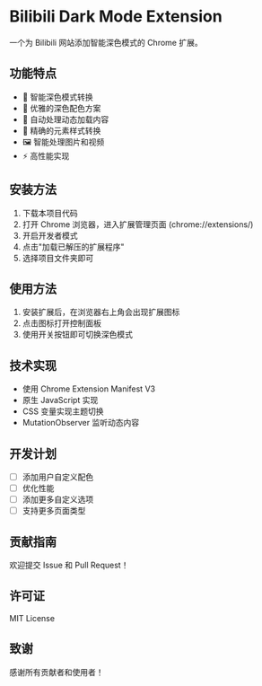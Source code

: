 # Bilibili Dark Mode Extension

一个为 Bilibili 网站添加智能深色模式的 Chrome 扩展。

## 功能特点

- 🌙 智能深色模式转换
- 🎨 优雅的深色配色方案
- 🔄 自动处理动态加载内容
- 🎯 精确的元素样式转换
- 🖼️ 智能处理图片和视频
- ⚡ 高性能实现

## 安装方法

1. 下载本项目代码
2. 打开 Chrome 浏览器，进入扩展管理页面 (chrome://extensions/)
3. 开启开发者模式
4. 点击"加载已解压的扩展程序"
5. 选择项目文件夹即可

## 使用方法

1. 安装扩展后，在浏览器右上角会出现扩展图标
2. 点击图标打开控制面板
3. 使用开关按钮即可切换深色模式

## 技术实现

- 使用 Chrome Extension Manifest V3
- 原生 JavaScript 实现
- CSS 变量实现主题切换
- MutationObserver 监听动态内容

## 开发计划

- [ ] 添加用户自定义配色
- [ ] 优化性能
- [ ] 添加更多自定义选项
- [ ] 支持更多页面类型

## 贡献指南

欢迎提交 Issue 和 Pull Request！

## 许可证

MIT License


## 致谢

感谢所有贡献者和使用者！
